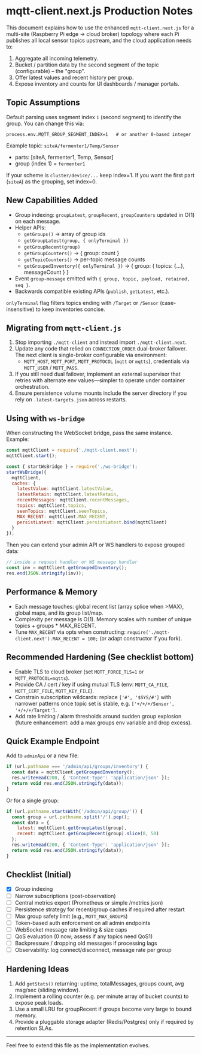 # mqtt-client.next.js Production Notes

This document explains how to use the enhanced `mqtt-client.next.js` for a multi-site (Raspberry Pi edge -> cloud broker) topology where each Pi publishes all local sensor topics upstream, and the cloud application needs to:

1. Aggregate all incoming telemetry.
2. Bucket / partition data by the second segment of the topic (configurable) – the "group".
3. Offer latest values and recent history per group.
4. Expose inventory and counts for UI dashboards / manager portals.

## Topic Assumptions
Default parsing uses segment index `1` (second segment) to identify the group. You can change this via:

```
process.env.MQTT_GROUP_SEGMENT_INDEX=1   # or another 0-based integer
```

Example topic: `siteA/fermenter1/Temp/Sensor`
- parts: [siteA, fermenter1, Temp, Sensor]
- group (index 1) = `fermenter1`

If your scheme is `cluster/device/...` keep index=1. If you want the first part (`siteA`) as the grouping, set index=0.

## New Capabilities Added
- Group indexing: `groupLatest`, `groupRecent`, `groupCounters` updated in O(1) on each message.
- Helper APIs:
  - `getGroups()` -> array of group ids
  - `getGroupLatest(group, { onlyTerminal })`
  - `getGroupRecent(group)`
  - `getGroupCounters()` -> { group: count }
  - `getTopicCounters()` -> per-topic message counts
  - `getGroupedInventory({ onlyTerminal })` -> { group: { topics: {...}, messageCount } }
- Event `group-message` emitted with `{ group, topic, payload, retained, seq }`.
- Backwards compatible existing APIs (`publish`, `getLatest`, etc.).

`onlyTerminal` flag filters topics ending with `/Target` or `/Sensor` (case-insensitive) to keep inventories concise.

## Migrating from `mqtt-client.js`
1. Stop importing `./mqtt-client` and instead import `./mqtt-client.next`.
2. Update any code that relied on `CONNECTION_ORDER` dual-broker failover. The next client is single-broker configurable via environment:
   - `MQTT_HOST`, `MQTT_PORT`, `MQTT_PROTOCOL` (`mqtt` or `mqtts`), credentials via `MQTT_USER` / `MQTT_PASS`.
3. If you still need dual failover, implement an external supervisor that retries with alternate env values—simpler to operate under container orchestration.
4. Ensure persistence volume mounts include the server directory if you rely on `.latest-targets.json` across restarts.

## Using with `ws-bridge`
When constructing the WebSocket bridge, pass the same instance. Example:

```js
const mqttClient = require('./mqtt-client.next');
mqttClient.start();

const { startWsBridge } = require('./ws-bridge');
startWsBridge({
  mqttClient,
  caches: {
    latestValue: mqttClient.latestValue,
    latestRetain: mqttClient.latestRetain,
    recentMessages: mqttClient.recentMessages,
    topics: mqttClient.topics,
    seenTopics: mqttClient.seenTopics,
    MAX_RECENT: mqttClient.MAX_RECENT,
    persistLatest: mqttClient.persistLatest.bind(mqttClient)
  }
});
```

Then you can extend your admin API or WS handlers to expose grouped data:

```js
// inside a request handler or WS message handler
const inv = mqttClient.getGroupedInventory();
res.end(JSON.stringify(inv));
```

## Performance & Memory
- Each message touches: global recent list (array splice when >MAX), global maps, and its group list/map.
- Complexity per message is O(1). Memory scales with number of unique topics + groups * MAX_RECENT.
- Tune `MAX_RECENT` via opts when constructing: `require('./mqtt-client.next').MAX_RECENT = 100;` (or adapt constructor if you fork).

## Recommended Hardening (See checklist bottom)
- Enable TLS to cloud broker (set `MQTT_FORCE_TLS=1` or `MQTT_PROTOCOL=mqtts`).
- Provide CA / cert / key if using mutual TLS (env: `MQTT_CA_FILE`, `MQTT_CERT_FILE`, `MQTT_KEY_FILE`).
- Constrain subscription wildcards: replace `['#', '$SYS/#']` with narrower patterns once topic set is stable, e.g. `['+/+/+/Sensor', '+/+/+/Target']`.
- Add rate limiting / alarm thresholds around sudden group explosion (future enhancement: add a max groups env variable and drop excess).

## Quick Example Endpoint
Add to `adminApi` or a new file:

```js
if (url.pathname === '/admin/api/groups/inventory') {
  const data = mqttClient.getGroupedInventory();
  res.writeHead(200, { 'Content-Type': 'application/json' });
  return void res.end(JSON.stringify(data));
}
```

Or for a single group:
```js
if (url.pathname.startsWith('/admin/api/group/')) {
  const group = url.pathname.split('/').pop();
  const data = {
    latest: mqttClient.getGroupLatest(group),
    recent: mqttClient.getGroupRecent(group).slice(0, 50)
  };
  res.writeHead(200, { 'Content-Type': 'application/json' });
  return void res.end(JSON.stringify(data));
}
```

## Checklist (Initial)
- [x] Group indexing
- [ ] Narrow subscriptions (post-observation)
- [ ] Central metrics export (Prometheus or simple /metrics json)
- [ ] Persistence strategy for recent/group caches if required after restart
- [ ] Max group safety limit (e.g., `MQTT_MAX_GROUPS`)
- [ ] Token-based auth enforcement on all admin endpoints
- [ ] WebSocket message rate limiting & size caps
- [ ] QoS evaluation (0 now; assess if any topics need QoS1)
- [ ] Backpressure / dropping old messages if processing lags
- [ ] Observability: log connect/disconnect, message rate per group

## Hardening Ideas
1. Add `getStats()` returning: uptime, totalMessages, groups count, avg msg/sec (sliding window).
2. Implement a rolling counter (e.g. per minute array of bucket counts) to expose peak loads.
3. Use a small LRU for groupRecent if groups become very large to bound memory.
4. Provide a pluggable storage adapter (Redis/Postgres) only if required by retention SLAs.

---
Feel free to extend this file as the implementation evolves.
